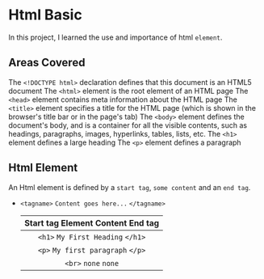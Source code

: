 # Html Basic
In this project, I learned the use and importance of html `element`.

## Areas Covered
The `<!DOCTYPE html>` declaration defines that this document is an HTML5 document
The `<html>` element is the root element of an HTML page
The `<head>` element contains meta information about the HTML page
The `<title>` element specifies a title for the HTML page (which is shown in the browser's title bar or in the page's tab)
The `<body>` element defines the document's body, and is a container for all the visible contents, such as headings, paragraphs, images, hyperlinks, tables, lists, etc.
The `<h1>` element defines a large heading
The `<p>` element defines a paragraph

## Html Element
An Html element is defined by a `start tag`, `some content` and an `end tag`.

- `<tagname>` `Content goes here...` `</tagname>`

    |   Start tag                   Element Content                     End tag         |
    |:---------------------------------------------------------------------------------:|
    |   `<h1>`                      `My First Heading`                  `</h1>`         |
    |   `<p>`                       `My first paragraph`                `</p>`          |
    |   `<br>`                      `none`                              `none`          | 